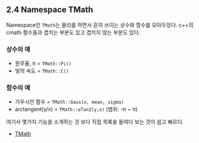 ## 2.4 Namespace TMath

Namespace인 `TMath`는 물리를 하면서 흔히 쓰이는 상수와 함수를 모아두었다.  c++의 cmath 함수들과 겹치는 부분도 있고 겹치지 않는 부분도 있다.

### 상수의 예

- 원주율, π = `TMath::Pi()`
- 빛의 속도 = `TMath::C()`

### 함수의 예

- 가우시안 함수 = `TMath::Gaus(x, mean, sigma)`
- arctangent(y/x) = `TMath::aTan2(y,x)` (범위: -π ~ π)

여기서 몇가지 기능을 소개하는 것 보다 직접 목록을 들여다 보는 것이 쉽고 빠르다.

* [TMath](https://root.cern.ch/root/html524/TMath.html)
